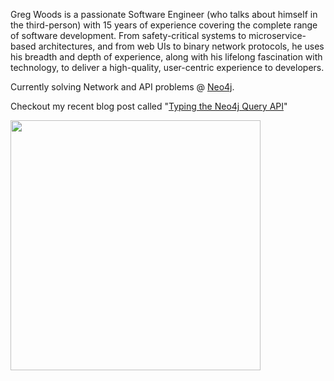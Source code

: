 Greg Woods is a passionate Software Engineer (who talks about himself in the third-person) with 15 years of experience covering the complete range of software development. From safety-critical systems to microservice-based architectures, and from web UIs to binary network protocols, he uses his breadth and depth of experience, along with his lifelong fascination with technology, to deliver a high-quality, user-centric experience to developers.

Currently solving Network and API problems @ [Neo4j](https://neo4j.com/).

Checkout my recent blog post called "[Typing the Neo4j Query API](https://greg-woods.tech/neo4j/query/api/http/types/2024/07/24/query-api-types.html)"

[<img src="https://github.com/user-attachments/assets/c8edc28a-82ac-46d6-aad2-1483e1af9117" width="400" height="400" />](https://greg-woods.tech/neo4j/query/api/http/types/2024/07/24/query-api-types.html)
